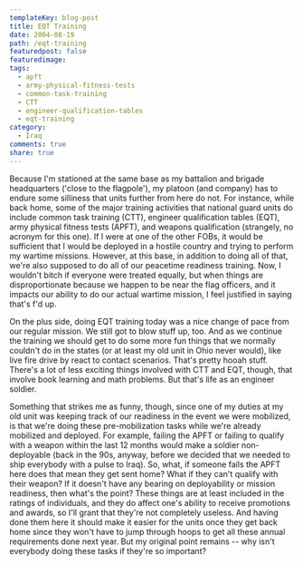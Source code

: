 ```yaml
---
templateKey: blog-post
title: EQT Training
date: 2004-08-19
path: /eqt-training
featuredpost: false
featuredimage:
tags:
  - apft
  - army-physical-fitness-tests
  - common-task-training
  - CTT
  - engineer-qualification-tables
  - eqt-training
category:
  - Iraq
comments: true
share: true
---
```


Because I'm stationed at the same base as my battalion and brigade headquarters ('close to the flagpole'), my platoon (and company) has to endure some silliness that units further from here do not. For instance, while back home, some of the major training activities that national guard units do include common task training (CTT), engineer qualification tables (EQT), army physical fitness tests (APFT), and weapons qualification (strangely, no acronym for this one). If I were at one of the other FOBs, it would be sufficient that I would be deployed in a hostile country and trying to perform my wartime missions. However, at this base, in addition to doing all of that, we're also supposed to do all of our peacetime readiness training. Now, I wouldn't bitch if everyone were treated equally, but when things are disproportionate because we happen to be near the flag officers, and it impacts our ability to do our actual wartime mission, I feel justified in saying that's f'd up.

On the plus side, doing EQT training today was a nice change of pace from our regular mission. We still got to blow stuff up, too. And as we continue the training we should get to do some more fun things that we normally couldn't do in the states (or at least my old unit in Ohio never would), like live fire drive by react to contact scenarios. That's pretty hooah stuff. There's a lot of less exciting things involved with CTT and EQT, though, that involve book learning and math problems. But that's life as an engineer soldier.

Something that strikes me as funny, though, since one of my duties at my old unit was keeping track of our readiness in the event we were mobilized, is that we're doing these pre-mobilization tasks while we're already mobilized and deployed. For example, failing the APFT or failing to qualify with a weapon within the last 12 months would make a soldier non-deployable (back in the 90s, anyway, before we decided that we needed to ship everybody with a pulse to Iraq). So, what, if someone fails the APFT here does that mean they get sent home? What if they can't qualify with their weapon? If it doesn't have any bearing on deployability or mission readiness, then what's the point? These things are at least included in the ratings of individuals, and they do affect one's ability to receive promotions and awards, so I'll grant that they're not completely useless. And having done them here it should make it easier for the units once they get back home since they won't have to jump through hoops to get all these annual requirements done next year. But my original point remains -- why isn't everybody doing these tasks if they're so important?
